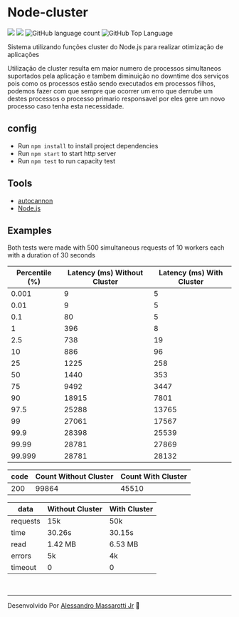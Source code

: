 # Node-cluster


<p>
  <img src="https://img.shields.io/badge/made%20by-Alessandro%20Massarotti%20Jr-90c53f?style=flat-square">
  <img src="https://img.shields.io/badge/Node.js-20.3.1-90c53f?style=flat-square">
  <img alt="GitHub language count" src="https://img.shields.io/github/languages/count/alessandro-massarotti-Jr/node-cluster?color=90c53f&style=flat-square">
  <img alt="GitHub Top Language" src="https://img.shields.io/github/languages/top/alessandro-massarotti-Jr/node-cluster?color=90c53f&style=flat-square">
</p>

Sistema utilizando funções cluster do Node.js para realizar otimização de aplicações

Utilização de cluster resulta em maior numero de processos simultaneos suportados pela aplicação e tambem diminuição no downtime dos serviços pois como os processos estão sendo executados em processos filhos, podemos fazer com que sempre que ocorrer um erro que derrube um destes processos o processo primario responsavel por eles gere um novo processo caso tenha esta necessidade.


## config

 - Run `npm install` to install project dependencies
 - Run `npm start` to start http server
 - Run `npm test` to run capacity test


## Tools

 - [autocannon](https://www.npmjs.com/package/autocannon)
 - [Node.js](https://nodejs.org/en/docs/)

## Examples

Both tests were made with 500 simultaneous requests of 10 workers each with a duration of 30 seconds

| Percentile (%) | Latency (ms) Without Cluster | Latency (ms) With Cluster |
| -------------- | ---------------------------- | ------------------------- |
| 0.001          | 9                            | 5                         |
| 0.01           | 9                            | 5                         |
| 0.1            | 80                           | 5                         |
| 1              | 396                          | 8                         |
| 2.5            | 738                          | 19                        |
| 10             | 886                          | 96                        |
| 25             | 1225                         | 258                       |
| 50             | 1440                         | 353                       |
| 75             | 9492                         | 3447                      |
| 90             | 18915                        | 7801                      |
| 97.5           | 25288                        | 13765                     |
| 99             | 27061                        | 17567                     |
| 99.9           | 28398                        | 25539                     |
| 99.99          | 28781                        | 27869                     |
| 99.999         | 28781                        | 28132                     |

| code | Count  Without Cluster | Count  With Cluster |
| ---- | ---------------------- | ------------------- |
| 200  | 99864                  | 45510               |

| data     | Without Cluster | With Cluster |
| -------- | --------------- | ------------ |
| requests | 15k             | 50k          |
| time     | 30.26s          | 30.15s       |
| read     | 1.42 MB         | 6.53 MB      |
| errors   | 5k              | 4k           |
| timeout  | 0               | 0            |


<br>

---

Desenvolvido Por [Alessandro Massarotti Jr](https://github.com/alessandro-massarotti-jr) 🤖
